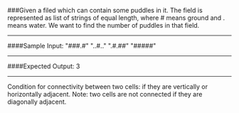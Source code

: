 ###Given a filed which can contain some puddles in it. The field is represented as list of strings of equal length, where # means ground and . means water. We want to find the number of puddles in that field.
***

####Sample Input:
"###.#"
"..#.."
".#.##"
"#####"

***
####Expected Output: 3
***
Condition for connectivity between two cells: if they are vertically or horizontally adjacent. Note: two cells are not connected if they are diagonally adjacent.